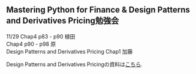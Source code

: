 ## Mastering Python for Finance & Design Patterns and Derivatives Pricing勉強会
11/29 
Chap4 p83 - p90 植田  
Chap4 p90 - p98 原  
Design Patterns and Derivatives Pricing Chap1 加藤
      
Design Patterns and Derivatives Pricingの資料は[こちら](https://github.com/NlGG/Finance/tree/master/design_patterns_and_derivatives_pricing).
